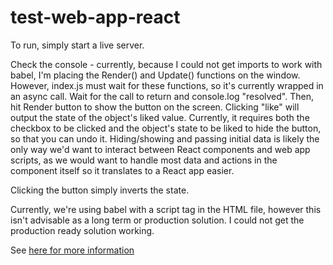 # test-web-app-react

To run, simply start a live server.

Check the console - currently, because I could not get imports to work with babel, I'm placing the Render() and Update() functions on the window. However, index.js must wait for these functions, so it's currently wrapped in an async call. Wait for the call to return and console.log "resolved". Then, hit Render button to show the button on the screen. Clicking "like" will output the state of the object's liked value. Currently, it requires both the checkbox to be clicked and the object's state to be liked to hide the button, so that you can undo it. Hiding/showing and passing initial data is likely the only way we'd want to interact between React components and web app scripts, as we would want to handle most data and actions in the component itself so it translates to a React app easier.

Clicking the button simply inverts the state.

Currently, we're using babel with a script tag in the HTML file, however this isn't advisable as a long term or production solution. I could not get the production ready solution working.

See [here for more information](https://reactjs.org/docs/add-react-to-a-website.html)
